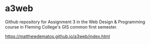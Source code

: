 # a3web
Github repository for Assignment 3 in the Web Design &amp; Programming course in Fleming College's GIS common first semester.

https://matthewdematos.github.io/a3web/index.html
